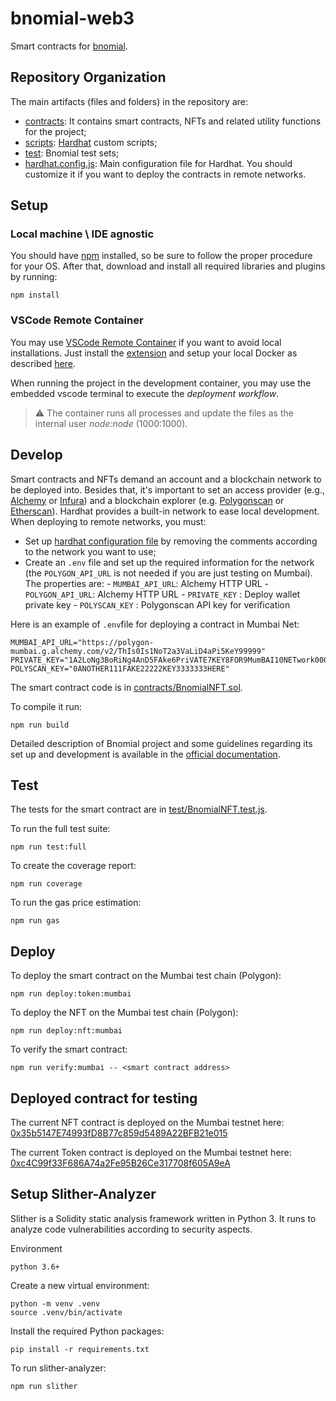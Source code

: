 # bnomial-web3

Smart contracts for [bnomial](https://github.com/underfitted/bnomial).

## Repository Organization

The main artifacts (files and folders) in the repository are:

-   [contracts](contracts/): It contains smart contracts, NFTs and related utility functions for the project;
-   [scripts](scripts/): [Hardhat](https://hardhat.org/) custom scripts;
-   [test](test/): Bnomial test sets;
-   [hardhat.config.js](hardhat.config.js): Main configuration file for Hardhat. You should customize it if you want to deploy
    the contracts in remote networks.

## Setup

### Local machine \ IDE agnostic

You should have [npm](https://www.npmjs.com/) installed, so be sure to follow the proper procedure for your OS. After that, download and install all required libraries and plugins by running:

```
npm install
```

### VSCode Remote Container

You may use [VSCode Remote Container](https://code.visualstudio.com/docs/remote/containers) if you want to avoid local
installations. Just install the [extension](https://marketplace.visualstudio.com/items?itemName=ms-vscode-remote.vscode-remote-extensionpack) and setup your local Docker as described
[here](https://code.visualstudio.com/docs/remote/containers#_getting-started).

When running the project in the development container, you may use the embedded vscode terminal to execute the
_deployment workflow_.

> :warning: The container runs all processes and update the files as the internal user _node:node_ (1000:1000).

## Develop

Smart contracts and NFTs demand an account and a blockchain network to be deployed into. Besides that, it's important to set an
access provider (e.g., [Alchemy](https://www.alchemy.com/) or [Infura](https://infura.io/)) and a blockchain explorer
(e.g. [Polygonscan](https://polygonscan.com/) or [Etherscan](https://etherscan.io/)). Hardhat provides a built-in network to
ease local development. When deploying to remote networks, you must:

-   Set up [hardhat configuration file](hardhat.config.js) by removing the comments according to the network you want to use;
-   Create an `.env` file and set up the required information for the network (the `POLYGON_API_URL` is not needed if you are
    just testing on Mumbai). The properties are: - `MUMBAI_API_URL`: Alchemy HTTP URL - `POLYGON_API_URL`: Alchemy HTTP URL - `PRIVATE_KEY` : Deploy wallet private key - `POLYSCAN_KEY` : Polygonscan API key for verification

Here is an example of `.env`file for deploying a contract in Mumbai Net:

```
MUMBAI_API_URL="https://polygon-mumbai.g.alchemy.com/v2/ThIs0Is1NoT2a3VaLiD4aPi5KeY99999"
PRIVATE_KEY="1A2LoNg3BoRiNg4AnD5FAke6PriVATE7KEY8FOR9MumBAI10NETwork000999111"
POLYSCAN_KEY="0ANOTHER111FAKE22222KEY3333333HERE"
```

The smart contract code is in [contracts/BnomialNFT.sol](/contracts/BnomialNFT.sol).

To compile it run:

```
npm run build
```

Detailed description of Bnomial project and some guidelines regarding its set up and development is available in the [official documentation](https://docs.underfitted.io/incubator/bnomial/web3/environment-setup).

## Test

The tests for the smart contract are in [test/BnomialNFT.test.js](/test/BnomialNFT.test.js).

To run the full test suite:

```
npm run test:full
```

To create the coverage report:

```
npm run coverage
```

To run the gas price estimation:

```
npm run gas
```

## Deploy

To deploy the smart contract on the Mumbai test chain (Polygon):

```
npm run deploy:token:mumbai
```

To deploy the NFT on the Mumbai test chain (Polygon):

```
npm run deploy:nft:mumbai
```

To verify the smart contract:

```
npm run verify:mumbai -- <smart contract address>
```

## Deployed contract for testing

The current NFT contract is deployed on the Mumbai testnet here: [0x35b5147E74993fD8B77c859d5489A22BFB21e015](https://mumbai.polygonscan.com/address/0x0f4e762a781E72AEB3720E3f76F1fD2751D25F77)

The current Token contract is deployed on the Mumbai testnet here: [0xc4C99f33F686A74a2Fe95B26Ce317708f605A9eA](https://mumbai.polygonscan.com/address/0xc4C99f33F686A74a2Fe95B26Ce317708f605A9eA)

## Setup Slither-Analyzer

Slither is a Solidity static analysis framework written in Python 3. It runs to analyze code vulnerabilities according to security aspects.

Environment

```
python 3.6+
```

Create a new virtual environment:

```
python -m venv .venv
source .venv/bin/activate
```

Install the required Python packages:

```
pip install -r requirements.txt
```

To run slither-analyzer:

```
npm run slither
```
